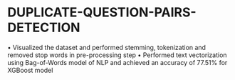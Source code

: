 # DUPLICATE-QUESTION-PAIRS-DETECTION
• Visualized the dataset and performed stemming, tokenization and removed stop words in pre-processing step • Performed text vectorization using Bag-of-Words model of NLP and achieved an accuracy of 77.51% for XGBoost model

